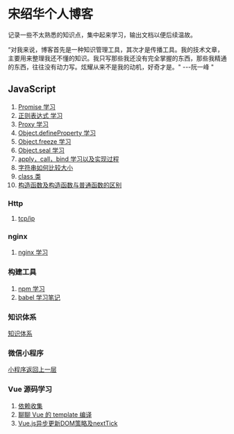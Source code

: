# 宋绍华个人博客

记录一些不太熟悉的知识点，集中起来学习，输出文档以便后续温故。

“对我来说，博客首先是一种知识管理工具，其次才是传播工具。我的技术文章，主要用来整理我还不懂的知识。我只写那些我还没有完全掌握的东西，那些我精通的东西，往往没有动力写。炫耀从来不是我的动机，好奇才是。" ---阮一峰 "

## JavaScript

1. [Promise 学习](https://github.com/Rudy24/Notes/blob/master/JavaScript/Promise.md)
2. [正则表达式 学习](https://github.com/Rudy24/Notes/blob/master/JavaScript/%E6%AD%A3%E5%88%99.md)
3. [Proxy 学习](https://github.com/Rudy24/Notes/blob/master/JavaScript/Proxy.md)
4. [Object.defineProperty 学习](https://github.com/Rudy24/Notes/blob/master/JavaScript/Object/Object.defineProperty.md)
5. [Object.freeze 学习](https://github.com/Rudy24/Notes/blob/master/JavaScript/Object/Object.freeze.md)
6. [Object.seal 学习](https://github.com/Rudy24/Notes/blob/master/JavaScript/Object/Object.seal.md)
7. [apply，call，bind 学习以及实现过程](https://github.com/Rudy24/Notes/blob/master/JavaScript/apply%26call%26bind.md)
8. [字符串如何比较大小](https://github.com/Rudy24/Notes/blob/master/JavaScript/compireString.md)
9. [class 类](https://github.com/Rudy24/Notes/blob/master/JavaScript/class.md)
10. [构造函数及构造函数与普通函数的区别](https://github.com/Rudy24/Notes/blob/master/JavaScript/构造函数.md)

### Http

1. [tcp/ip](https://github.com/Rudy24/Notes/blob/master/HTTP/tcp-ip/tcp-ip.md)

### nginx

1. [nginx 学习](https://github.com/Rudy24/Notes/blob/master/nginx/nginx.md)

### 构建工具

1. [npm 学习](https://github.com/Rudy24/Notes/blob/master/构建工具/npm/npm.md)
2. [babel 学习笔记](https://github.com/Rudy24/Notes/blob/master/构建工具/babel/babel.md)

### 知识体系

[知识体系](https://github.com/Rudy24/Notes/blob/master/知识体系/知识体系.md)

### 微信小程序

[小程序返回上一层](https://github.com/Rudy24/Notes/blob/master/微信小程序/小程序返回上一层.md)

### Vue 源码学习

1. [依赖收集](https://github.com/Rudy24/Notes/blob/master/Vue%E6%BA%90%E7%A0%81%E5%AD%A6%E4%B9%A0/%E4%BE%9D%E8%B5%96%E6%94%B6%E9%9B%86.md)
2. [聊聊 Vue 的 template 编译](https://github.com/Rudy24/Notes/blob/master/Vue%E6%BA%90%E7%A0%81%E5%AD%A6%E4%B9%A0/%E8%81%8A%E8%81%8AVue%E7%9A%84template%E7%BC%96%E8%AF%91.md)
3. [Vue.js异步更新DOM策略及nextTick](https://github.com/Rudy24/Notes/blob/master/Vue%E6%BA%90%E7%A0%81%E5%AD%A6%E4%B9%A0/Vue.js%E5%BC%82%E6%AD%A5%E6%9B%B4%E6%96%B0DOM%E7%AD%96%E7%95%A5%E5%8F%8AnextTick.md)
